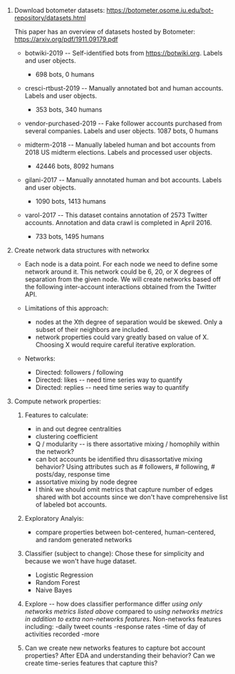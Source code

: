 1. Download botometer datasets: https://botometer.osome.iu.edu/bot-repository/datasets.html
    
    This paper has an overview of datasets hosted by Botometer: https://arxiv.org/pdf/1911.09179.pdf
    
    - botwiki-2019 -- Self-identified bots from https://botwiki.org. Labels and user objects.
        - 698 bots, 0 humans

    - cresci-rtbust-2019 -- Manually annotated bot and human accounts. Labels and user objects.
        - 353 bots, 340 humans

    - vendor-purchased-2019 -- Fake follower accounts purchased from several companies. Labels and user objects.
        1087 bots, 0 humans

    - midterm-2018 -- Manually labeled human and bot accounts from 2018 US midterm elections. Labels and processed user objects.
        - 42446 bots, 8092 humans

    - gilani-2017 -- Manually annotated human and bot accounts. Labels and user objects.
        - 1090 bots, 1413 humans

    - varol-2017 -- This dataset contains annotation of 2573 Twitter accounts. Annotation and data crawl is completed in April 2016.
        - 733 bots, 1495 humans



2. Create network data structures with networkx
    
    - Each node is a data point. For each node we need to define some network around it. This network could be  6, 20, or X degrees of separation from the given node. We will create networks based off the following inter-account interactions obtained from the Twitter API. 

    - Limitations of this approach:
        - nodes at the Xth degree of separation would be skewed. Only a subset of their neighbors are included.
        - network properties could vary greatly based on value of X. Choosing X would require careful iterative exploration. 

    - Networks:
        - Directed: followers / following
        - Directed: likes -- need time series way to quantify
        - Directed: replies -- need time series way to quantify

3. Compute network properties:
    1) Features to calculate:
        - in and out degree centralities
        - clustering coefficient
        - Q / modularity  -- is there assortative mixing / homophily within the network? 
        - can bot accounts be identified thru disassortative mixing behavior? Using attributes such as # followers, # following, # posts/day, response time
        - assortative mixing by node degree
        - I think we should omit metrics that capture number of edges shared with bot accounts since we don't have comprehensive list of labeled bot accounts.


    2) Exploratory Analyis: 
        - compare properties between bot-centered, human-centered, and random generated networks
        
    
    3) Classifier (subject to change): Chose these for simplicity and because we won't have huge dataset.
        - Logistic Regression
        - Random Forest
        - Naive Bayes
        

    4) Explore -- how does classifier performance differ *using only networks metrics listed above* compared to *using networks metrics in addition to extra non-networks features*. Non-networks features including: 
        -daily tweet counts
        -response rates
        -time of day of activities recorded
        -more


    5) Can we create new networks features to capture bot account properties? After EDA and understanding their behavior? Can we create time-series features that capture this?
         
        
        
    